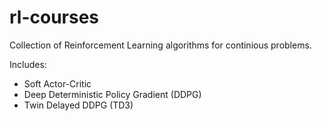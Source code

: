 # rl-courses

Collection of Reinforcement Learning algorithms for continious problems.

Includes:
* Soft Actor-Critic
* Deep Deterministic Policy Gradient (DDPG)
* Twin Delayed DDPG (TD3)
